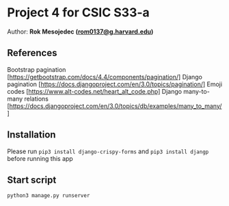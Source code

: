 # Project 4 for CSIC S33-a
Author: **Rok Mesojedec (rom0137@g.harvard.edu)**

## References
Bootstrap pagination [https://getbootstrap.com/docs/4.4/components/pagination/]
Django pagination [https://docs.djangoproject.com/en/3.0/topics/pagination/]
Emoji codes [https://www.alt-codes.net/heart_alt_code.php]
Django many-to-many relations [https://docs.djangoproject.com/en/3.0/topics/db/examples/many_to_many/]


## Installation

Please run `pip3 install django-crispy-forms` and `pip3 install djangp` before running this app

## Start script

`python3 manage.py runserver`